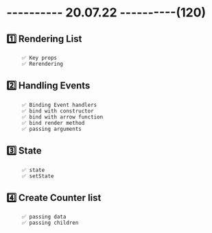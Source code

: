 # ---------- 20.07.22 ----------(120)

## 1️⃣ Rendering List

         ✅ Key props
         ✅ Rerendering

## 2️⃣ Handling Events

         ✅ Binding Event handlers
         ✅ bind with constructor
         ✅ bind with arrow function
         ✅ bind render method
         ✅ passing arguments

## 3️⃣ State

         ✅ state
         ✅ setState

## 4️⃣ Create Counter list

         ✅ passing data
         ✅ passing children
